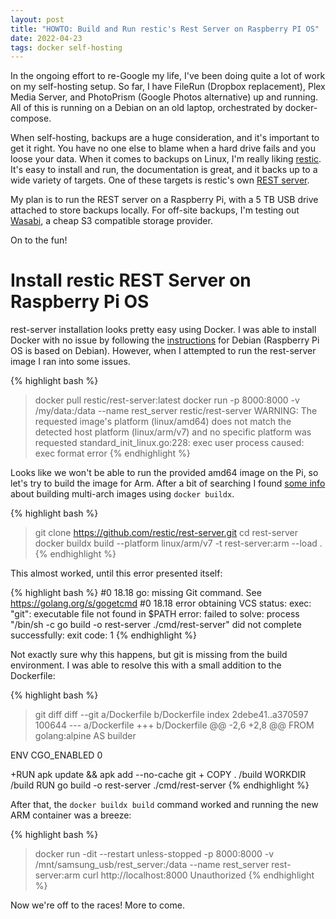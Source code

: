 ```yaml
---
layout: post
title: "HOWTO: Build and Run restic's Rest Server on Raspberry PI OS"
date: 2022-04-23
tags: docker self-hosting
---
```

In the ongoing effort to re-Google my life, I've been doing quite a lot of work on my self-hosting setup. So far, I have FileRun (Dropbox replacement), Plex Media Server, and PhotoPrism (Google Photos alternative) up and running. All of this is running on a Debian on an old laptop, orchestrated by docker-compose.

When self-hosting, backups are a huge consideration, and it's important to get it right. You have no one else to blame when a hard drive fails and you loose your data. When it comes to backups on Linux, I'm really liking [restic](https://restic.readthedocs.io/en/stable/index.html). It's easy to install and run, the documentation is great, and it backs up to a wide variety of targets. One of these targets is restic's own [REST server](https://restic.readthedocs.io/en/stable/index.html).

My plan is to run the REST server on a Raspberry Pi, with a 5 TB USB drive attached to store backups locally. For off-site backups, I'm testing out [Wasabi](https://wasabi.com/), a cheap S3 compatible storage provider.

On to the fun!

# Install restic REST Server on Raspberry Pi OS

rest-server installation looks pretty easy using Docker. I was able to install Docker with no issue by following the [instructions](https://docs.docker.com/engine/install/debian/) for Debian (Raspberry Pi OS is based on Debian). However, when I attempted to run the rest-server image I ran into some issues.

{% highlight bash %}
> docker pull restic/rest-server:latest
> docker run -p 8000:8000 -v /my/data:/data --name rest_server restic/rest-server
WARNING: The requested image's platform (linux/amd64) does not match the detected host platform (linux/arm/v7) and no specific platform was requested
standard_init_linux.go:228: exec user process caused: exec format error
{% endhighlight %}

Looks like we won't be able to run the provided amd64 image on the Pi, so let's try to build the image for Arm. After a bit of searching I found [some info](https://www.docker.com/blog/multi-arch-images/) about building multi-arch images using `docker buildx`.

{% highlight bash %}
> git clone https://github.com/restic/rest-server.git
> cd rest-server
> docker buildx build --platform linux/arm/v7 -t rest-server:arm --load .
{% endhighlight %}

This almost worked, until this error presented itself:

{% highlight bash %}
#0 18.18 go: missing Git command. See https://golang.org/s/gogetcmd
#0 18.18 error obtaining VCS status: exec: "git": executable file not found in $PATH
error: failed to solve: process "/bin/sh -c go build -o rest-server ./cmd/rest-server" did not complete successfully: exit code: 1
{% endhighlight %}

Not exactly sure why this happens, but git is missing from the build environment. I was able to resolve this with a small addition to the Dockerfile:

{% highlight bash %}
> git diff
diff --git a/Dockerfile b/Dockerfile
index 2debe41..a370597 100644
--- a/Dockerfile
+++ b/Dockerfile
@@ -2,6 +2,8 @@ FROM golang:alpine AS builder
 
 ENV CGO_ENABLED 0
 
+RUN apk update && apk add --no-cache git
+
 COPY . /build
 WORKDIR /build
 RUN go build -o rest-server ./cmd/rest-server
{% endhighlight %}

After that, the `docker buildx build` command worked and running the new ARM container was a breeze:

{% highlight bash %}
> docker run -dit --restart unless-stopped -p 8000:8000 -v /mnt/samsung_usb/rest_server:/data --name rest_server rest-server:arm
> curl http://localhost:8000
Unauthorized
{% endhighlight %}

Now we're off to the races! More to come.
